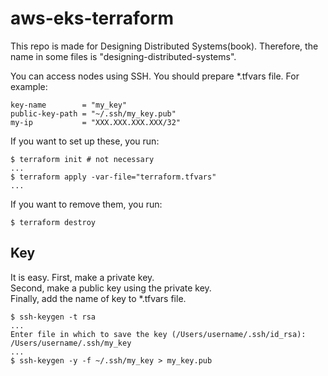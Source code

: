 # aws-eks-terraform
This repo is made for Designing Distributed Systems(book). 
Therefore, the name in some files is "designing-distributed-systems".

You can access nodes using SSH.
You should prepare *.tfvars file.
For example:

```
key-name        = "my_key"
public-key-path = "~/.ssh/my_key.pub"
my-ip           = "XXX.XXX.XXX.XXX/32"
```

If you want to set up these, you run:

```
$ terraform init # not necessary
...
$ terraform apply -var-file="terraform.tfvars"
...
```

If you want to remove them, you run:
```
$ terraform destroy
```

## Key
It is easy.
First, make a private key.\
Second, make a public key using the private key.\
Finally, add the name of key to *.tfvars file.

```
$ ssh-keygen -t rsa
...
Enter file in which to save the key (/Users/username/.ssh/id_rsa): /Users/username/.ssh/my_key
...
$ ssh-keygen -y -f ~/.ssh/my_key > my_key.pub
```
